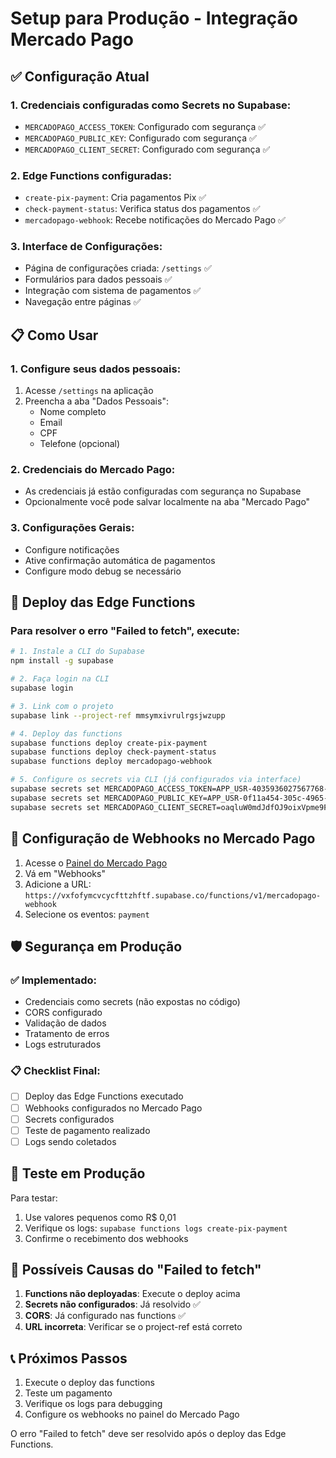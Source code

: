 # Setup para Produção - Integração Mercado Pago

## ✅ Configuração Atual

### 1. Credenciais configuradas como Secrets no Supabase:
- `MERCADOPAGO_ACCESS_TOKEN`: Configurado com segurança ✅
- `MERCADOPAGO_PUBLIC_KEY`: Configurado com segurança ✅
- `MERCADOPAGO_CLIENT_SECRET`: Configurado com segurança ✅

### 2. Edge Functions configuradas:
- `create-pix-payment`: Cria pagamentos Pix ✅
- `check-payment-status`: Verifica status dos pagamentos ✅
- `mercadopago-webhook`: Recebe notificações do Mercado Pago ✅

### 3. Interface de Configurações:
- Página de configurações criada: `/settings` ✅
- Formulários para dados pessoais ✅
- Integração com sistema de pagamentos ✅
- Navegação entre páginas ✅

## 📋 Como Usar

### 1. Configure seus dados pessoais:
1. Acesse `/settings` na aplicação
2. Preencha a aba "Dados Pessoais":
   - Nome completo
   - Email 
   - CPF
   - Telefone (opcional)

### 2. Credenciais do Mercado Pago:
- As credenciais já estão configuradas com segurança no Supabase
- Opcionalmente você pode salvar localmente na aba "Mercado Pago"

### 3. Configurações Gerais:
- Configure notificações
- Ative confirmação automática de pagamentos
- Configure modo debug se necessário

## 🚀 Deploy das Edge Functions

### Para resolver o erro "Failed to fetch", execute:

```bash
# 1. Instale a CLI do Supabase
npm install -g supabase

# 2. Faça login na CLI
supabase login

# 3. Link com o projeto
supabase link --project-ref mmsymxivrulrgsjwzupp

# 4. Deploy das functions
supabase functions deploy create-pix-payment
supabase functions deploy check-payment-status  
supabase functions deploy mercadopago-webhook

# 5. Configure os secrets via CLI (já configurados via interface)
supabase secrets set MERCADOPAGO_ACCESS_TOKEN=APP_USR-4035936027567768-082414-d8095cc5719dc5a4fcd5b7ede860d553-292376151
supabase secrets set MERCADOPAGO_PUBLIC_KEY=APP_USR-0f11a454-305c-4965-835a-41ecfb4dcce7
supabase secrets set MERCADOPAGO_CLIENT_SECRET=oaqluW0mdJdfOJ9oixVpme9FAYcfXa9g
```

## 🔧 Configuração de Webhooks no Mercado Pago

1. Acesse o [Painel do Mercado Pago](https://www.mercadopago.com.br/developers/panel)
2. Vá em "Webhooks" 
3. Adicione a URL: `https://vxfofymcvcycfttzhftf.supabase.co/functions/v1/mercadopago-webhook`
4. Selecione os eventos: `payment`

## 🛡️ Segurança em Produção

### ✅ Implementado:
- Credenciais como secrets (não expostas no código)
- CORS configurado
- Validação de dados
- Tratamento de erros
- Logs estruturados

### 📋 Checklist Final:
- [ ] Deploy das Edge Functions executado
- [ ] Webhooks configurados no Mercado Pago
- [ ] Secrets configurados
- [ ] Teste de pagamento realizado
- [ ] Logs sendo coletados

## 🧪 Teste em Produção

Para testar:
1. Use valores pequenos como R$ 0,01
2. Verifique os logs: `supabase functions logs create-pix-payment`
3. Confirme o recebimento dos webhooks

## 🚨 Possíveis Causas do "Failed to fetch"

1. **Functions não deployadas**: Execute o deploy acima
2. **Secrets não configurados**: Já resolvido ✅
3. **CORS**: Já configurado nas functions ✅
4. **URL incorreta**: Verificar se o project-ref está correto

## 📞 Próximos Passos

1. Execute o deploy das functions
2. Teste um pagamento
3. Verifique os logs para debugging
4. Configure os webhooks no painel do Mercado Pago

O erro "Failed to fetch" deve ser resolvido após o deploy das Edge Functions.
